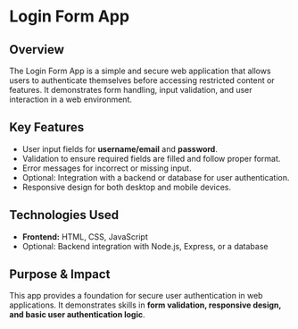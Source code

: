 # Login Form App

## Overview
The Login Form App is a simple and secure web application that allows users to authenticate themselves before accessing restricted content or features. It demonstrates form handling, input validation, and user interaction in a web environment.

## Key Features
- User input fields for **username/email** and **password**.
- Validation to ensure required fields are filled and follow proper format.
- Error messages for incorrect or missing input.
- Optional: Integration with a backend or database for user authentication.
- Responsive design for both desktop and mobile devices.

## Technologies Used
- **Frontend:** HTML, CSS, JavaScript
- Optional: Backend integration with Node.js, Express, or a database

## Purpose & Impact
This app provides a foundation for secure user authentication in web applications. It demonstrates skills in **form validation, responsive design, and basic user authentication logic**.
